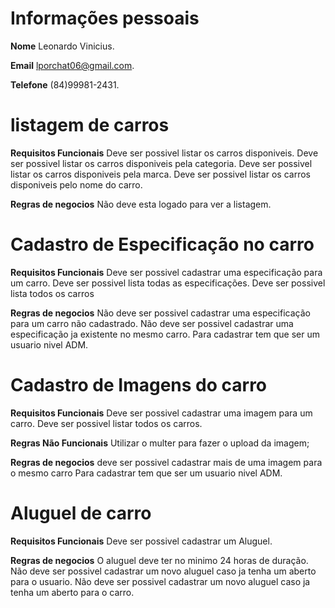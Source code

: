 # Informações pessoais
 
**Nome**
Leonardo Vinicius.
 
**Email**
lporchat06@gmail.com.

**Telefone**
(84)99981-2431.

# listagem de carros

**Requisitos Funcionais**
Deve ser possivel listar os carros disponiveis.
Deve ser possivel listar os carros disponiveis pela categoria.
Deve ser possivel listar os carros disponiveis pela marca.
Deve ser possivel listar os carros disponiveis pelo nome do carro.


**Regras de negocios**
Não deve esta logado para ver a listagem.

# Cadastro de Especificação no carro

**Requisitos Funcionais**
Deve ser possivel cadastrar uma especificação para um carro.
Deve ser possivel lista todas as especificações.
Deve ser possivel lista todos os carros

**Regras de negocios**
Não deve ser possivel cadastrar uma especificação para um carro não cadastrado.
Não deve ser possivel cadastrar uma especificação ja existente no mesmo carro.
Para cadastrar tem que ser um usuario nivel ADM.

# Cadastro de Imagens do carro

**Requisitos Funcionais**
Deve ser possivel cadastrar uma imagem para um carro.
Deve ser possivel listar todos os carros.

**Regras Não Funcionais**
Utilizar o multer para fazer o upload da imagem;

**Regras de negocios**
deve ser possivel cadastrar mais de uma imagem para o mesmo carro
Para cadastrar tem que ser um usuario nivel ADM.


# Aluguel de carro

**Requisitos Funcionais**
Deve ser possivel cadastrar um Aluguel.


**Regras de negocios**
O aluguel deve ter no minimo 24 horas de duração.
Não deve ser possivel cadastrar um novo aluguel caso ja tenha um aberto para o usuario.
Não deve ser possivel cadastrar um novo aluguel caso ja tenha um aberto para o carro.
